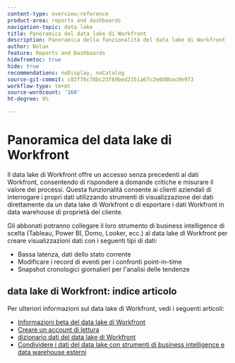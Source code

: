 ```yaml
---
content-type: overview;reference
product-area: reports and dashboards
navigation-topic: data lake
title: Panoramica del data lake di Workfront
description: Panoramica della funzionalità del data lake di Workfront
author: Nolan
feature: Reports and Dashboards
hidefromtoc: true
hide: true
recommendations: noDisplay, noCatalog
source-git-commit: c82f70c78bc23f69bed2351a67c2e0d0bac9e973
workflow-type: tm+mt
source-wordcount: '160'
ht-degree: 0%

---
```


# Panoramica del data lake di Workfront

Il data lake di Workfront offre un accesso senza precedenti ai dati Workfront, consentendo di rispondere a domande critiche e misurare il valore dei processi. Questa funzionalità consente ai clienti aziendali di interrogare i propri dati utilizzando strumenti di visualizzazione dei dati direttamente da un data lake di Workfront o di esportare i dati Workfront in data warehouse di proprietà del cliente.

Gli abbonati potranno collegare il loro strumento di business intelligence di scelta (Tableau, Power BI, Domo, Looker, ecc.) al data lake di Workfront per creare visualizzazioni dati con i seguenti tipi di dati:

* Bassa latenza, dati dello stato corrente
* Modificare i record di eventi per i confronti point-in-time
* Snapshot cronologici giornalieri per l&#39;analisi delle tendenze

## data lake di Workfront: indice articolo

Per ulteriori informazioni sul data lake di Workfront, vedi i seguenti articoli:

* [Informazioni beta del data lake di Workfront](/help/quicksilver/product-announcements/betas/data-lake-beta/data-lake-beta-information.md)
* [Creare un account di lettura](/help/quicksilver/reports-and-dashboards/data-lake/create-a-reader-account.md)
* [dizionario dati del data lake di Workfront](/help/quicksilver/reports-and-dashboards/data-lake/data-dictionary.md)
* [Condividere i dati del data lake con strumenti di business intelligence e data warehouse esterni](/help/quicksilver/reports-and-dashboards/data-lake/share-data-externally.md)
<!-- * [Basic Workfront data lake query examples](/help/quicksilver/reports-and-dashboards/data-lake/basic-query-examples.md) -->
